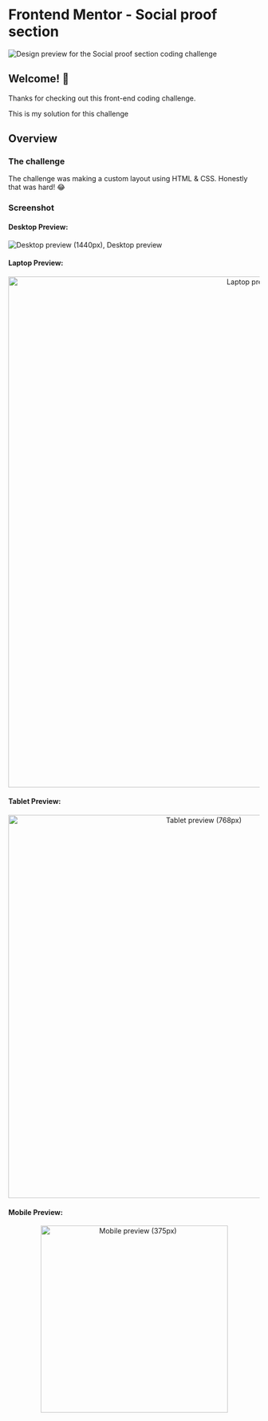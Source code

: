 # Frontend Mentor - Social proof section

![Design preview for the Social proof section coding challenge](./design/desktop-preview.jpg)

## Welcome! 👋

Thanks for checking out this front-end coding challenge.

This is my solution for this challenge

## Overview

### The challenge

The challenge was making a custom layout using HTML & CSS.
Honestly that was hard! 😂

### Screenshot
#### Desktop Preview:

![Desktop preview (1440px), Desktop preview](./design/Desktop-preview-1440.png)
#### Laptop Preview:

<p align="center" width="100%">
  <img src="./design/Laptop-preview-1024.png" width=1024 alt="Laptop preview (1024px)" title="Laptop Preview">
</p>

#### Tablet Preview:

<p align="center" width="100%">
  <img src="./design/Tablet-preview-768.png" width=768 alt="Tablet preview (768px)" title="Tablet Preview">
</p>

#### Mobile Preview:

<p align="center" width="100%">
  <img src="./design/mobile-preview-375.png" width=375 alt="Mobile preview (375px)" title="Mobile Preview">
</p>